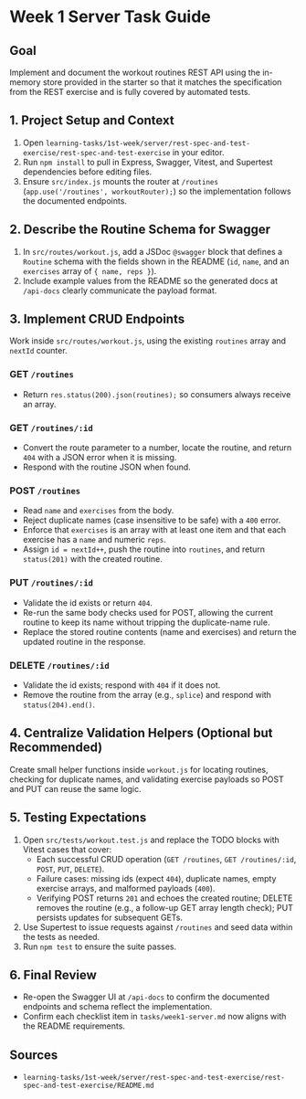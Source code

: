 # Week 1 Server Task Guide

## Goal
Implement and document the workout routines REST API using the in-memory store provided in the starter so that it matches the specification from the REST exercise and is fully covered by automated tests.

## 1. Project Setup and Context
1. Open `learning-tasks/1st-week/server/rest-spec-and-test-exercise/rest-spec-and-test-exercise` in your editor.
2. Run `npm install` to pull in Express, Swagger, Vitest, and Supertest dependencies before editing files.
3. Ensure `src/index.js` mounts the router at `/routines` (`app.use('/routines', workoutRouter);`) so the implementation follows the documented endpoints.

## 2. Describe the Routine Schema for Swagger
1. In `src/routes/workout.js`, add a JSDoc `@swagger` block that defines a `Routine` schema with the fields shown in the README (`id`, `name`, and an `exercises` array of `{ name, reps }`).
2. Include example values from the README so the generated docs at `/api-docs` clearly communicate the payload format.

## 3. Implement CRUD Endpoints
Work inside `src/routes/workout.js`, using the existing `routines` array and `nextId` counter.

### GET `/routines`
* Return `res.status(200).json(routines);` so consumers always receive an array.

### GET `/routines/:id`
* Convert the route parameter to a number, locate the routine, and return `404` with a JSON error when it is missing.
* Respond with the routine JSON when found.

### POST `/routines`
* Read `name` and `exercises` from the body.
* Reject duplicate names (case insensitive to be safe) with a `400` error.
* Enforce that `exercises` is an array with at least one item and that each exercise has a `name` and numeric `reps`.
* Assign `id = nextId++`, push the routine into `routines`, and return `status(201)` with the created routine.

### PUT `/routines/:id`
* Validate the id exists or return `404`.
* Re-run the same body checks used for POST, allowing the current routine to keep its name without tripping the duplicate-name rule.
* Replace the stored routine contents (name and exercises) and return the updated routine in the response.

### DELETE `/routines/:id`
* Validate the id exists; respond with `404` if it does not.
* Remove the routine from the array (e.g., `splice`) and respond with `status(204).end()`.

## 4. Centralize Validation Helpers (Optional but Recommended)
Create small helper functions inside `workout.js` for locating routines, checking for duplicate names, and validating exercise payloads so POST and PUT can reuse the same logic.

## 5. Testing Expectations
1. Open `src/tests/workout.test.js` and replace the TODO blocks with Vitest cases that cover:
   * Each successful CRUD operation (`GET /routines`, `GET /routines/:id`, `POST`, `PUT`, `DELETE`).
   * Failure cases: missing ids (expect `404`), duplicate names, empty exercise arrays, and malformed payloads (`400`).
   * Verifying POST returns `201` and echoes the created routine; DELETE removes the routine (e.g., a follow-up GET array length check); PUT persists updates for subsequent GETs.
2. Use Supertest to issue requests against `/routines` and seed data within the tests as needed.
3. Run `npm test` to ensure the suite passes.

## 6. Final Review
* Re-open the Swagger UI at `/api-docs` to confirm the documented endpoints and schema reflect the implementation.
* Confirm each checklist item in `tasks/week1-server.md` now aligns with the README requirements.

## Sources
- `learning-tasks/1st-week/server/rest-spec-and-test-exercise/rest-spec-and-test-exercise/README.md`
